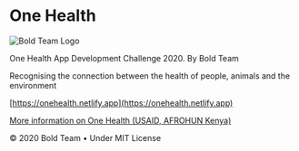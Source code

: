 # One Health

![Bold Team Logo](https://github.com/d3vkk/one-health/blob/master/public/img/logo.png)

One Health App Development Challenge 2020. By Bold Team

Recognising the connection between the health of people, animals and the environment

[https://onehealth.netlify.app](https://onehealth.netlify.app)

[More information on One Health (USAID, AFROHUN Kenya)](https://afrohun.org/)

© 2020 Bold Team • Under MIT License
